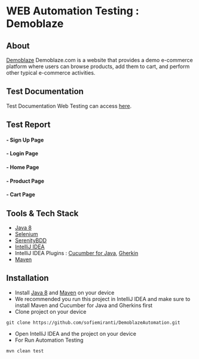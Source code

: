 # WEB Automation Testing : Demoblaze

## About

[Demoblaze](https://www.demoblaze.com/) Demoblaze.com is a website that provides a demo e-commerce platform where users can browse products, add them to cart, and perform other typical e-commerce activities.

## Test Documentation

Test Documentation Web Testing can access [here](https://docs.google.com/spreadsheets/d/1rZZAaj-qHi45TKIWrrW-3dk6EF34YTvmw3OFCM-BK5E/edit?usp=sharing).

## Test Report
#### - Sign Up Page

#### - Login Page

#### - Home Page

#### - Product Page

#### - Cart Page

## Tools & Tech Stack
- [Java 8](https://www.oracle.com/java/technologies/downloads/#java8)
- [Selenium](https://www.selenium.dev/)
- [SerenityBDD](https://serenity-bdd.info/)
- [IntelliJ IDEA](https://www.jetbrains.com/idea/download/)
- IntelliJ IDEA Plugins :  [Cucumber for Java](https://plugins.jetbrains.com/plugin/7212-cucumber-for-java), [Gherkin](https://plugins.jetbrains.com/plugin/9164-gherkin)
- [Maven](https://maven.apache.org/download.cgi)

## Installation
- Install  [Java 8](https://www.oracle.com/java/technologies/downloads/#java8) and [Maven](https://maven.apache.org/download.cgi) on your device
- We recommended you run this project in IntelliJ IDEA and make sure to install Maven and Cucumber for Java and Gherkins first
- Clone project on your device
```
git clone https://github.com/sofiemiranti/DemoblazeAutomation.git
```
- Open IntelliJ IDEA and the project on your device
- For Run Automation Testing
```
mvn clean test
```
